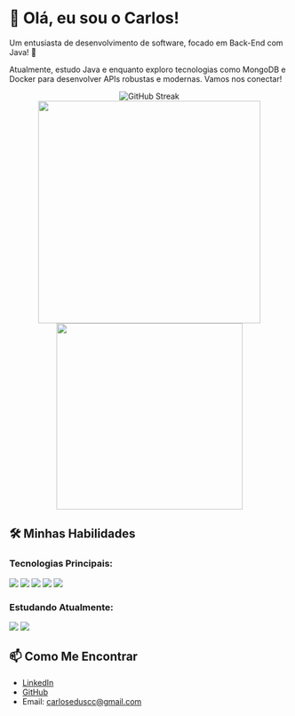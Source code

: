 # 👋 Olá, eu sou o Carlos!

Um entusiasta de desenvolvimento de software, focado em Back-End com Java! 🚀

Atualmente, estudo Java e enquanto exploro tecnologias como MongoDB e Docker para desenvolver APIs robustas e modernas. Vamos nos conectar!

<div align="center">
  <img src="https://github-readme-streak-stats.herokuapp.com/?user=carloseduardoscc&theme=radical" alt="GitHub Streak"/>
  <img src="https://github-readme-stats.vercel.app/api?username=carloseduardoscc&show_icons=true&theme=radical" width="400"/>
  <img src="https://github-readme-stats.vercel.app/api/top-langs/?username=carloseduardoscc&layout=compact&theme=radical" width="335"/>
</div>

## 🛠️ Minhas Habilidades

### Tecnologias Principais:
<p align="left">
  <img src="https://img.shields.io/badge/Java-ED8B00?style=for-the-badge&logo=java&logoColor=white"/>
  <img src="https://img.shields.io/badge/Spring-6DB33F?style=for-the-badge&logo=spring&logoColor=white"/>
  <img src="https://img.shields.io/badge/PostgreSQL-336791?style=for-the-badge&logo=postgresql&logoColor=white"/>
  <img src="https://img.shields.io/badge/MongoDB-47A248?style=for-the-badge&logo=mongodb&logoColor=white"/>
  <img src="https://img.shields.io/badge/Docker-2496ED?style=for-the-badge&logo=docker&logoColor=white"/>
</p>

### Estudando Atualmente:
<p align="left">
  <img src="https://img.shields.io/badge/Git-F05032?style=for-the-badge&logo=git&logoColor=white"/>
  <img src="https://img.shields.io/badge/GitHub-181717?style=for-the-badge&logo=github&logoColor=white"/>
</p>

## 📫 Como Me Encontrar

- [LinkedIn](https://www.linkedin.com/in/carloseduardoscc)
- [GitHub](https://github.com/carloseduardoscc)
- Email: carloseduscc@gmail.com
